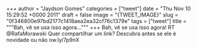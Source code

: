 
+++
author = "Jaydson Gomes"
categories = ["tweet"]
date = "Thu Nov 10 15:29:52 +0000 2011"
draft = false
image = "{TWEET_IMAGE}"
slug = "0f346800e97bd2177c1418aea2ea32cf76c1379e"
tags = ["tweet"]
title = """Bah, vê se usa isso agora..."""
+++
Bah, vê se usa isso agora! RT @RafaMorawski Quer compartilhar um link? Descubra antes se ele é novidade ou não ow.ly/7p9nX

